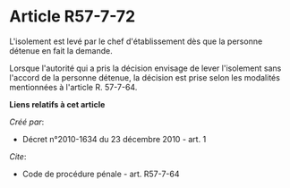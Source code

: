 # Article R57-7-72

L'isolement est levé par le chef d'établissement dès que la personne détenue en fait la demande. 

Lorsque l'autorité qui a pris la décision envisage de lever l'isolement sans l'accord de la personne détenue, la décision est
prise selon les modalités mentionnées à l'article R. 57-7-64.

**Liens relatifs à cet article**

_Créé par_:

  - Décret n°2010-1634 du 23 décembre 2010 - art. 1

_Cite_:

  - Code de procédure pénale - art. R57-7-64
